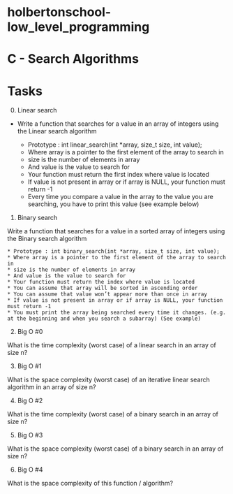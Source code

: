 # holbertonschool-low_level_programming

# C - Search Algorithms

# Tasks

0. Linear search

* Write a function that searches for a value in an array of integers using the Linear search algorithm

	* Prototype : int linear_search(int *array, size_t size, int value);
	* Where array is a pointer to the first element of the array to search in
	* size is the number of elements in array
	* And value is the value to search for
	* Your function must return the first index where value is located
	* If value is not present in array or if array is NULL, your function must return -1
	* Every time you compare a value in the array to the value you are searching, you have to print this value (see example below)

1. Binary search

Write a function that searches for a value in a sorted array of integers using the Binary search algorithm

	* Prototype : int binary_search(int *array, size_t size, int value);
	* Where array is a pointer to the first element of the array to search in
	* size is the number of elements in array
	* And value is the value to search for
	* Your function must return the index where value is located
	* You can assume that array will be sorted in ascending order
	* You can assume that value won’t appear more than once in array
	* If value is not present in array or if array is NULL, your function must return -1
	* You must print the array being searched every time it changes. (e.g. at the beginning and when you search a subarray) (See example)

2. Big O #0

What is the time complexity (worst case) of a linear search in an array of size n?

3. Big O #1

What is the space complexity (worst case) of an iterative linear search algorithm in an array of size n?

4. Big O #2

What is the time complexity (worst case) of a binary search in an array of size n?

5. Big O #3

What is the space complexity (worst case) of a binary search in an array of size n?

6. Big O #4

What is the space complexity of this function / algorithm?
